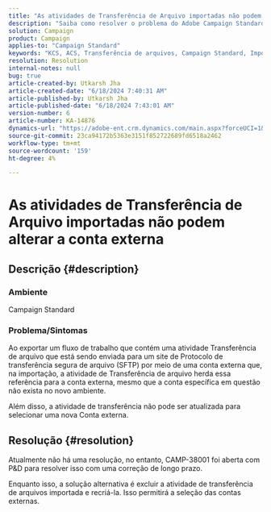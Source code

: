 ```yaml
---
title: "As atividades de Transferência de Arquivo importadas não podem alterar a conta externa"
description: "Saiba como resolver o problema do Adobe Campaign Standard em que uma atividade de transferência de arquivos é importada por meio de uma conta externa."
solution: Campaign
product: Campaign
applies-to: "Campaign Standard"
keywords: "KCS, ACS, Transferência de arquivos, Campaign Standard, Importação, Exportação, Fluxo de trabalho"
resolution: Resolution
internal-notes: null
bug: true
article-created-by: Utkarsh Jha
article-created-date: "6/18/2024 7:40:31 AM"
article-published-by: Utkarsh Jha
article-published-date: "6/18/2024 7:43:01 AM"
version-number: 6
article-number: KA-14876
dynamics-url: "https://adobe-ent.crm.dynamics.com/main.aspx?forceUCI=1&pagetype=entityrecord&etn=knowledgearticle&id=4dab0507-462d-ef11-840b-6045bd06eea5"
source-git-commit: 23ca94172b5363e3151f852722689fd6518a2462
workflow-type: tm+mt
source-wordcount: '159'
ht-degree: 4%

---
```


# As atividades de Transferência de Arquivo importadas não podem alterar a conta externa

## Descrição {#description}


### <b>Ambiente</b>

Campaign Standard



### <b>Problema/Sintomas</b>

Ao exportar um fluxo de trabalho que contém uma atividade Transferência de arquivo que está sendo enviada para um site de Protocolo de transferência segura de arquivo (SFTP) por meio de uma conta externa que, na importação, a atividade de Transferência de arquivo herda essa referência para a conta externa, mesmo que a conta específica em questão não exista no novo ambiente.

Além disso, a atividade de transferência não pode ser atualizada para selecionar uma nova Conta externa.


## Resolução {#resolution}


Atualmente não há uma resolução, no entanto, CAMP-38001 foi aberta com P&amp;D para resolver isso com uma correção de longo prazo.

Enquanto isso, a solução alternativa é excluir a atividade de transferência de arquivos importada e recriá-la. Isso permitirá a seleção das contas externas.
